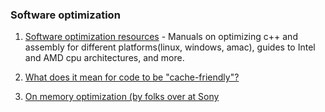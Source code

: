 ### Software optimization
1. [Software optimization resources](https://www.agner.org/optimize/) - Manuals on optimizing c++ and assembly for different platforms(linux, windows, amac), guides to Intel and AMD cpu architectures, and more.

2. [What does it mean for code to be "cache-friendly"?](https://stackoverflow.com/questions/16699247/what-does-it-mean-for-code-to-be-cache-friendly)

3. [On memory optimization (by folks over at Sony](https://web.archive.org/web/20160422113037/http://www.research.scea.com/research/pdfs/GDC2003_Memory_Optimization_18Mar03.pdf)
